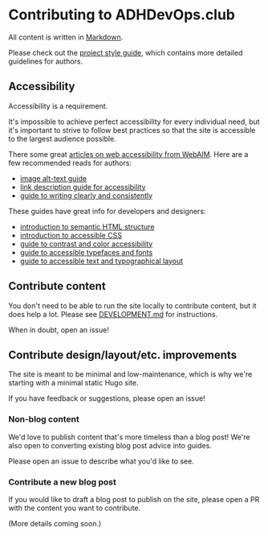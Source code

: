 # Contributing to ADHDevOps.club

All content is written in
[Markdown](https://www.markdownguide.org/basic-syntax/).

Please check out the [project style guide](/STYLE_GUIDE.md),
which contains more detailed guidelines for authors.

## Accessibility

Accessibility is a requirement.

It's impossible to achieve perfect accessibility for every individual need,
but it's important to strive to follow best practices
so that the site is accessible to the largest audience possible.

There some great
[articles on web accessibility from WebAIM](https://webaim.org/articles/).
Here are a few recommended reads for authors:

- [image alt-text guide](https://webaim.org/techniques/alttext/)
- [link description guide for accessibility](https://webaim.org/techniques/hypertext/)
- [guide to writing clearly and consistently](https://webaim.org/techniques/writing/)

These guides have great info for developers and designers:

- [introduction to semantic HTML structure](https://webaim.org/techniques/semanticstructure/)
- [introduction to accessible CSS](https://webaim.org/techniques/css/)
- [guide to contrast and color accessibility](https://webaim.org/articles/contrast/)
- [guide to accessible typefaces and fonts](https://webaim.org/techniques/fonts/)
- [guide to accessible text and typographical layout](https://webaim.org/techniques/textlayout/)

## Contribute content

You don't need to be able to run the site locally to contribute content,
but it does help a lot.
Please see [DEVELOPMENT.md](/DEVELOPMENT.md) for instructions.

When in doubt, open an issue!

## Contribute design/layout/etc. improvements

The site is meant to be minimal and low-maintenance,
which is why we're starting with a minimal static Hugo site.

If you have feedback or suggestions, please open an issue!

### Non-blog content

We'd love to publish content that's more timeless than a blog post!
We're also open to converting existing blog post advice into guides.

Please open an issue to describe what you'd like to see.

### Contribute a new blog post

If you would like to draft a blog post to publish on the site,
please open a PR with the content you want to contribute.

(More details coming soon.)
